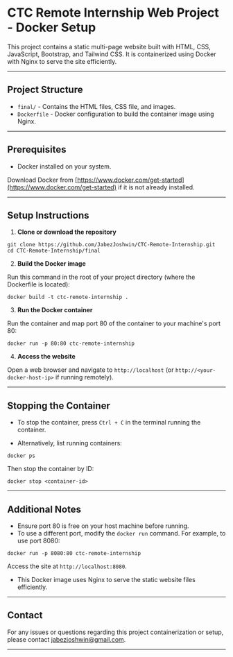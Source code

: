 # CTC Remote Internship Web Project - Docker Setup

This project contains a static multi-page website built with HTML, CSS, JavaScript, Bootstrap, and Tailwind CSS. It is containerized using Docker with Nginx to serve the site efficiently.

---

## Project Structure

- `final/` - Contains the HTML files, CSS file, and images.
- `Dockerfile` - Docker configuration to build the container image using Nginx.

---

## Prerequisites

- Docker installed on your system.

Download Docker from [https://www.docker.com/get-started](https://www.docker.com/get-started) if it is not already installed.

---

## Setup Instructions

1. **Clone or download the repository**

```
git clone https://github.com/JabezJoshwin/CTC-Remote-Internship.git
cd CTC-Remote-Internship/final
```

2. **Build the Docker image**

Run this command in the root of your project directory (where the Dockerfile is located):

```docker build -t ctc-remote-internship . ```


3. **Run the Docker container**

Run the container and map port 80 of the container to your machine's port 80:

``` docker run -p 80:80 ctc-remote-internship ```


4. **Access the website**

Open a web browser and navigate to `http://localhost` (or `http://<your-docker-host-ip>` if running remotely).

---

## Stopping the Container

- To stop the container, press `Ctrl + C` in the terminal running the container.

- Alternatively, list running containers:

``` docker ps ```


Then stop the container by ID:

``` docker stop <container-id> ```


---

## Additional Notes

- Ensure port 80 is free on your host machine before running.
- To use a different port, modify the `docker run` command. For example, to use port 8080:

``` docker run -p 8080:80 ctc-remote-internship ```


Access the site at `http://localhost:8080`.

- This Docker image uses Nginx to serve the static website files efficiently.

---

## Contact

For any issues or questions regarding this project containerization or setup, please contact jabezjoshwin@gmail.com.

---
